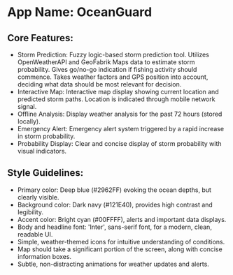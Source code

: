 # **App Name**: OceanGuard

## Core Features:

- Storm Prediction: Fuzzy logic-based storm prediction tool. Utilizes OpenWeatherAPI and GeoFabrik Maps data to estimate storm probability. Gives go/no-go indication if fishing activity should commence. Takes weather factors and GPS position into account, deciding what data should be most relevant for decision.
- Interactive Map: Interactive map display showing current location and predicted storm paths. Location is indicated through mobile network signal.
- Offline Analysis: Display weather analysis for the past 72 hours (stored locally).
- Emergency Alert: Emergency alert system triggered by a rapid increase in storm probability.
- Probability Display: Clear and concise display of storm probability with visual indicators.

## Style Guidelines:

- Primary color: Deep blue (#2962FF) evoking the ocean depths, but clearly visible.
- Background color: Dark navy (#121E40), provides high contrast and legibility.
- Accent color: Bright cyan (#00FFFF), alerts and important data displays.
- Body and headline font: 'Inter', sans-serif font, for a modern, clean, readable UI.
- Simple, weather-themed icons for intuitive understanding of conditions.
- Map should take a significant portion of the screen, along with concise information boxes.
- Subtle, non-distracting animations for weather updates and alerts.
